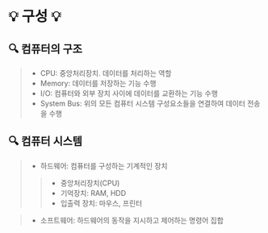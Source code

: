 # 💡 구성 💡

## 🔍 컴퓨터의 구조
> * CPU: 중앙처리장치. 데이터를 처리하는 역할
> * Memory: 데이터를 저장하는 기능 수행
> * I/O: 컴퓨터와 외부 장치 사이에 데이터를 교환하는 기능 수행
> * System Bus: 위의 모든 컴퓨터 시스템 구성요소들을 연결하여 데이터 전송을 수행

## 🔍 컴퓨터 시스템
> * 하드웨어: 컴퓨터를 구성하는 기계적인 장치
>>    - 중앙처리장치(CPU)
>>    - 기억장치: RAM, HDD
>>    - 입출력 장치: 마우스, 프린터

> * 소프트웨어: 하드웨어의 동작을 지시하고 제어하는 명령어 집합
